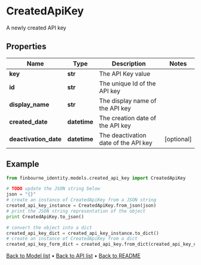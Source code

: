 # CreatedApiKey

A newly created API key

## Properties
Name | Type | Description | Notes
------------ | ------------- | ------------- | -------------
**key** | **str** | The API Key value | 
**id** | **str** | The unique Id of the API key | 
**display_name** | **str** | The display name of the API key | 
**created_date** | **datetime** | The creation date of the API key | 
**deactivation_date** | **datetime** | The deactivation date of the API key | [optional] 

## Example

```python
from finbourne_identity.models.created_api_key import CreatedApiKey

# TODO update the JSON string below
json = "{}"
# create an instance of CreatedApiKey from a JSON string
created_api_key_instance = CreatedApiKey.from_json(json)
# print the JSON string representation of the object
print CreatedApiKey.to_json()

# convert the object into a dict
created_api_key_dict = created_api_key_instance.to_dict()
# create an instance of CreatedApiKey from a dict
created_api_key_form_dict = created_api_key.from_dict(created_api_key_dict)
```
[Back to Model list](../README.md#documentation-for-models) &#8226; [Back to API list](../README.md#documentation-for-api-endpoints) &#8226; [Back to README](../README.md)


